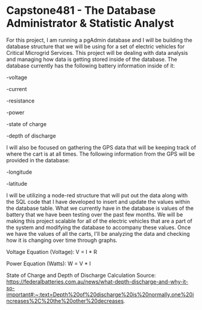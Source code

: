 # Capstone481 - The Database Administrator & Statistic Analyst
For this project, I am running a pgAdmin database and I will be building the database structure that we will be using for a set of electric vehicles for Critical Microgrid Services. 
This project will be dealing with data analysis and managing how data is getting stored inside of the database. The database currently has the following battery information inside of it:
  
  -voltage
  
  -current
  
  -resistance
  
  -power
  
  -state of charge
  
  -depth of discharge

I will also be focused on gathering the GPS data that will be keeping track of where the cart is at all times. 
The following information from the GPS will be provided in the database:
  
  -longitude
  
  -latitude

I will be utilizing a node-red structure that will put out the data along with the SQL code that I have developed to insert and update the values within the database table. What we currently have in the database is values of the battery that we have been testing over the past few months. We will be making this project scalable for all of the electric vehicles that are a part of the system and modifying the database to accompany these values. Once we have the values of all the carts, I'll be analyzing the data and checking how it is changing over time through graphs.

Voltage Equation (Voltage): V = I * R

Power Equation (Watts): W = V * I

State of Charge and Depth of Discharge Calculation Source:
https://federalbatteries.com.au/news/what-depth-discharge-and-why-it-so-important#:~:text=Depth%20of%20discharge%20is%20normally,one%20increases%2C%20the%20other%20decreases.
